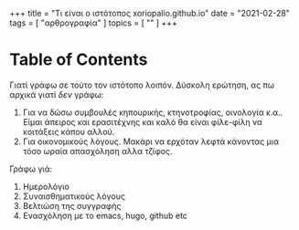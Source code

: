 +++
title = "Τι είναι ο ιστότοπος xoriopalio.github.io"
date = "2021-02-28"
tags = [ "αρθρογραφία" ]
topics = [ "" ]
+++


# Table of Contents



Γιατί γράφω σε τούτο τον ιστότοπο λοιπόν.
Δύσκολη ερώτηση, ας πω αρχικά γιατί *δεν* γράφω:

1.  Για να δώσω συμβουλές κηπουρικής, κτηνοτροφίας, οινολογία κ.α.. Είμαι άπειρος και ερασιτέχνης και καλό θα είναι φίλε-φίλη να κοιτάξεις κάπου αλλού.
2.  Για οικονομικούς λόγους. Μακάρι να ερχόταν λεφτά κάνοντας μια τόσο ωραία απασχόληση αλλα τζίφος.

Γράφω γιά:

1.  Ημερολόγιο
2.  Συναισθηματικούς λόγους
3.  Βελτιώση της συγγραφής
4.  Ενασχόληση με το emacs, hugo, github etc
